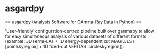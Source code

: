 # asgardpy
== asgardpy (Analysis Software for GAmma-Ray Data in Python) == 

'User-friendly' configuration-centred pipeline built over gammapy to allow for easy simultaneous analysis of various datasets of different formats (example: 3D Fermi-LAT + 1D energy-dependent cut MAGIC/LST [pointskyregion] + 1D fixed-cut VERITAS [circleskyregion]). 